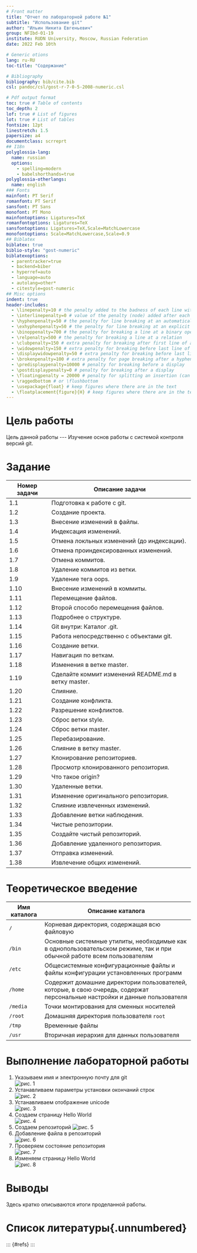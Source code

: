 ```yaml
---
# Front matter
title: "Отчет по лабораторной работе №1"  
subtitle: "Использование git"  
author: "Ильин Никита Евгеньевич"  
group: NFIbd-01-19  
institute: RUDN University, Moscow, Russian Federation  
date: 2022 Feb 10th  

# Generic otions
lang: ru-RU
toc-title: "Содержание"

# Bibliography
bibliography: bib/cite.bib
csl: pandoc/csl/gost-r-7-0-5-2008-numeric.csl

# Pdf output format
toc: true # Table of contents
toc_depth: 2
lof: true # List of figures
lot: true # List of tables
fontsize: 12pt
linestretch: 1.5
papersize: a4
documentclass: scrreprt
## I18n
polyglossia-lang:
  name: russian
  options:
	- spelling=modern
	- babelshorthands=true
polyglossia-otherlangs:
  name: english
### Fonts
mainfont: PT Serif
romanfont: PT Serif
sansfont: PT Sans
monofont: PT Mono
mainfontoptions: Ligatures=TeX
romanfontoptions: Ligatures=TeX
sansfontoptions: Ligatures=TeX,Scale=MatchLowercase
monofontoptions: Scale=MatchLowercase,Scale=0.9
## Biblatex
biblatex: true
biblio-style: "gost-numeric"
biblatexoptions:
  - parentracker=true
  - backend=biber
  - hyperref=auto
  - language=auto
  - autolang=other*
  - citestyle=gost-numeric
## Misc options
indent: true
header-includes:
  - \linepenalty=10 # the penalty added to the badness of each line within a paragraph (no associated penalty node) Increasing the value makes tex try to have fewer lines in the paragraph.
  - \interlinepenalty=0 # value of the penalty (node) added after each line of a paragraph.
  - \hyphenpenalty=50 # the penalty for line breaking at an automatically inserted hyphen
  - \exhyphenpenalty=50 # the penalty for line breaking at an explicit hyphen
  - \binoppenalty=700 # the penalty for breaking a line at a binary operator
  - \relpenalty=500 # the penalty for breaking a line at a relation
  - \clubpenalty=150 # extra penalty for breaking after first line of a paragraph
  - \widowpenalty=150 # extra penalty for breaking before last line of a paragraph
  - \displaywidowpenalty=50 # extra penalty for breaking before last line before a display math
  - \brokenpenalty=100 # extra penalty for page breaking after a hyphenated line
  - \predisplaypenalty=10000 # penalty for breaking before a display
  - \postdisplaypenalty=0 # penalty for breaking after a display
  - \floatingpenalty = 20000 # penalty for splitting an insertion (can only be split footnote in standard LaTeX)
  - \raggedbottom # or \flushbottom
  - \usepackage{float} # keep figures where there are in the text
  - \floatplacement{figure}{H} # keep figures where there are in the text
---
```


# Цель работы

Цель данной работы --- Изучение основ работы с системой контроля версий git.

# Задание
| Номер задачи | Описание задачи                                                                                                          |
|--------------|----------------------------------------------------------------------------------------------------------------------------|
|1.1| Подготовка к работе с git.|
|1.2| Создание проекта.|
|1.3| Внесение изменений в файлы.|
|1.4| Индексация изменений.|
|1.5| Отмена локльных изменений (до индексации).|
|1.6| Отмена проиндексированных изменений.|
|1.7| Отмена коммитов.|
|1.8| Удаление коммитов из ветки.|
|1.9| Удаление тега oops.|
|1.10| Внесение изменений в коммиты.|
|1.11| Перемещение файлов.|
|1.12| Второй способо перемещения файлов.|
|1.13| Подробнее о структуре.|
|1.14| Git внутри: Каталог .git.|
|1.15| Работа непосредственно с объектами git.|
|1.16| Создание ветки.|
|1.17| Навигация по веткам.|
|1.18| Изменения в ветке master.|
|1.19| Сделайте коммит изменений README.md в ветку master.|
|1.20| Слияние.|
|1.21| Создание конфликта.|
|1.22| Разрешение конфликтов.|
|1.23| Сброс ветки style.|
|1.24| Сброс ветки master.|
|1.25| Перебазирование.|
|1.26| Слияние в ветку master.|
|1.27| Клонирование репозиториев.|
|1.28| Просмотр клонированного репозитория.|
|1.29| Что такое origin?|
|1.30| Удаленные ветки.|
|1.31| Изменение оригинального репозитория.|
|1.32| Слияние извлеченных изменений.|
|1.33| Добавление ветки наблюдения.|
|1.34| Чистые репозитории.|
|1.35| Создайте чистый репозиторий.|
|1.36| Добавление удаленного репозитория.|
|1.37| Отправка изменений.|
|1.38| Извлечение общих изменений.|

# Теоретическое введение

| Имя каталога | Описание каталога                                                                                                          |
|--------------|----------------------------------------------------------------------------------------------------------------------------|
| `/`          | Корневая директория, содержащая всю файловую                                                                               |
| `/bin `      | Основные системные утилиты, необходимые как в однопользовательском режиме, так и при обычной работе всем пользователям     |
| `/etc`       | Общесистемные конфигурационные файлы и файлы конфигурации установленных программ                                           |
| `/home`      | Содержит домашние директории пользователей, которые, в свою очередь, содержат персональные настройки и данные пользователя |
| `/media`     | Точки монтирования для сменных носителей                                                                                   |
| `/root`      | Домашняя директория пользователя  `root`                                                                                   |
| `/tmp`       | Временные файлы                                                                                                            |
| `/usr`       | Вторичная иерархия для данных пользователя                                                                                 |

# Выполнение лабораторной работы

1. Указываем имя и электронную почту для git  
![рис. 1](images/image001.png)
2. Устанавливаем параметры установки окончаний строк  
![рис. 2](images/image002.png)
3. Устанавливаем отображение unicode  
![рис. 3](images/image003.png)
4. Создаем страницу Hello World  
![рис. 4](images/image004.png)  
5. Создаем репозиторий
![рис. 5](images/image005.png)  
6. Добавление файла в репозиторий  
![рис. 6](images/image006.png)
7. Проверяем состояние репозитория  
![рис. 7](images/image007.png)
8. Изменяем страницу Hello World  
![рис. 8](images/image008.png)





# Выводы

Здесь кратко описываются итоги проделанной работы.

# Список литературы{.unnumbered}

::: {#refs}
:::
